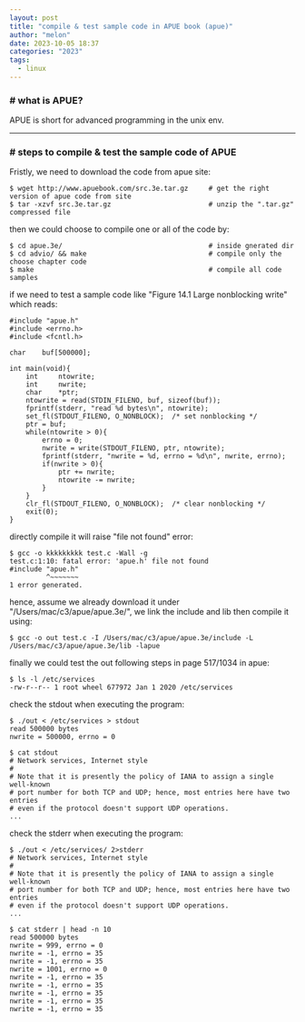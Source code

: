 ```yaml
---
layout: post
title: "compile & test sample code in APUE book (apue)"
author: "melon"
date: 2023-10-05 18:37
categories: "2023"
tags:
  - linux
---
```


### # what is APUE?
APUE is short for advanced programming in the unix env.

<hr>

### # steps to compile & test the sample code of APUE
Fristly, we need to download the code from apue site:
```text
$ wget http://www.apuebook.com/src.3e.tar.gz     # get the right version of apue code from site
$ tar -xzvf src.3e.tar.gz                        # unzip the ".tar.gz" compressed file
```
then we could choose to compile one or all of the code by:
```text
$ cd apue.3e/                                    # inside gnerated dir
$ cd advio/ && make                              # compile only the choose chapter code
$ make                                           # compile all code samples
```
if we need to test a sample code like "Figure 14.1 Large nonblocking write" which reads:
```text
#include "apue.h"
#include <errno.h>
#include <fcntl.h>

char    buf[500000];

int main(void){
    int     ntowrite;
    int     nwrite;
    char    *ptr;
    ntowrite = read(STDIN_FILENO, buf, sizeof(buf));
    fprintf(stderr, "read %d bytes\n", ntowrite);
    set_fl(STDOUT_FILENO, O_NONBLOCK);  /* set nonblocking */
    ptr = buf;
    while(ntowrite > 0){
        errno = 0;
        nwrite = write(STDOUT_FILENO, ptr, ntowrite);
        fprintf(stderr, "nwrite = %d, errno = %d\n", nwrite, errno);
        if(nwrite > 0){
            ptr += nwrite;
            ntowrite -= nwrite;
        }
    }
    clr_fl(STDOUT_FILENO, O_NONBLOCK);  /* clear nonblocking */
    exit(0);
}
```
directly compile it will raise "file not found" error:
```text
$ gcc -o kkkkkkkkk test.c -Wall -g
test.c:1:10: fatal error: 'apue.h' file not found
#include "apue.h"
         ^~~~~~~~
1 error generated.
```
hence, assume we already download it under "/Users/mac/c3/apue/apue.3e/", we link the include and lib then compile it using:
```text
$ gcc -o out test.c -I /Users/mac/c3/apue/apue.3e/include -L /Users/mac/c3/apue/apue.3e/lib -lapue
```
finally we could test the out following steps in page 517/1034 in apue:
```text
$ ls -l /etc/services
-rw-r--r-- 1 root wheel 677972 Jan 1 2020 /etc/services
```
check the stdout when executing the program:
```text
$ ./out < /etc/services > stdout
read 500000 bytes
nwrite = 500000, errno = 0
```
```text
$ cat stdout
# Network services, Internet style
#
# Note that it is presently the policy of IANA to assign a single well-known
# port number for both TCP and UDP; hence, most entries here have two entries
# even if the protocol doesn't support UDP operations.
...
```
check the stderr when executing the program:
```text
$ ./out < /etc/services/ 2>stderr
# Network services, Internet style
#
# Note that it is presently the policy of IANA to assign a single well-known
# port number for both TCP and UDP; hence, most entries here have two entries
# even if the protocol doesn't support UDP operations.
...
```
```text
$ cat stderr | head -n 10
read 500000 bytes
nwrite = 999, errno = 0
nwrite = -1, errno = 35
nwrite = -1, errno = 35
nwrite = 1001, errno = 0
nwrite = -1, errno = 35
nwrite = -1, errno = 35
nwrite = -1, errno = 35
nwrite = -1, errno = 35
nwrite = -1, errno = 35
```
